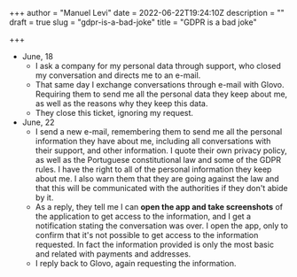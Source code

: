 +++
author = "Manuel Levi"
date = 2022-06-22T19:24:10Z
description = ""
draft = true
slug = "gdpr-is-a-bad-joke"
title = "GDPR is a bad joke"

+++








* June, 18
  * I ask a company for my personal data through support, who closed my conversation and directs me to an e-mail.
  * That same day I exchange conversations through e-mail with Glovo. Requiring them to send me all the personal data they keep about me, as well as the reasons why they keep this data.
  * They close this ticket, ignoring my request.
* June, 22
  * I send a new e-mail, remembering them to send me all the personal information they have about me, including all conversations with their support, and other information. I quote their own privacy policy, as well as the Portuguese constitutional law and some of the GDPR rules. I have the right to all of the personal information they keep about me. I also warn them that they are going against the law and that this will be communicated with the authorities if they don't abide by it.
  * As a reply, they tell me I can **open the app and take screenshots** of the application to get access to the information, and I get a notification stating the conversation was over. I open the app, only to confirm that it's not possible to get access to the information requested. In fact the information provided is only the most basic and related with payments and addresses.
  * I reply back to Glovo, again requesting the information.







